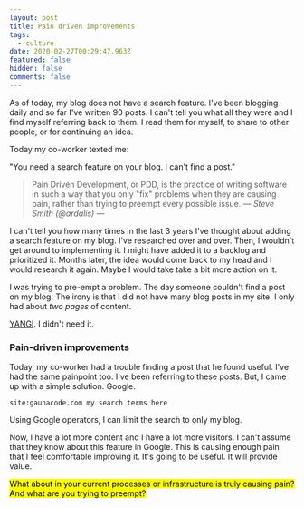 ```yaml
---
layout: post
title: Pain driven improvements
tags:
  - culture
date: 2020-02-27T00:29:47.963Z
featured: false
hidden: false
comments: false
---
```

As of today, my blog does not have a search feature. I've been blogging daily and so far I've written 90 posts. I can't tell you what all they were and I find myself referring back to them. I read them for myself, to share to other people, or for continuing an idea. 

Today my co-worker texted me: 

"You need a search feature on your blog. I can't find a post."

<!--more-->

> Pain Driven Development, or PDD, is the practice of writing software in such a way that you only "fix" problems when they are causing pain, rather than trying to preempt every possible issue. <cite>― Steve Smith (@ardalis) ―</cite>

I can't tell you how many times in the last 3 years I've thought about adding a search feature on my blog. I've researched over and over. Then, I wouldn't get around to implementing it. I might have added it to a backlog and prioritized it. Months later, the idea would come back to my head and I would research it again. Maybe I would take take a bit more action on it. 

I was trying to pre-empt a problem. The day someone couldn't find a post on my blog. The irony is that I did not have many blog posts in my site. I only had about *two pages* of content. 

[YANGI](https://martinfowler.com/bliki/Yagni.html). I didn't need it.

### Pain-driven improvements

Today, my co-worker had a trouble finding a post that he found useful. I've had the same painpoint too. I've been referring to these posts. But, I came up with a simple solution. Google.

`site:gaunacode.com my search terms here`

Using Google operators, I can limit the search to only my blog. 

Now, I have a lot more content and I have a lot more visitors. I can't assume that they know about this feature in Google.
This is causing enough pain that I feel comfortable improving it. It's going to be useful. It will provide value.

<mark>What about in your current processes or infrastructure is truly causing pain? And what are you trying to preempt?</mark>
